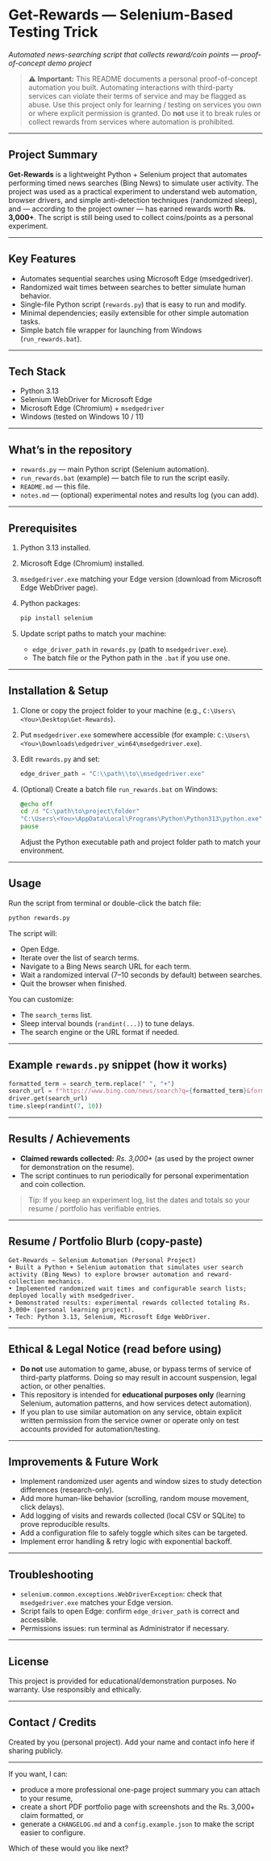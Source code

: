 # Get-Rewards — Selenium-Based Testing Trick

*Automated news-searching script that collects reward/coin points — proof-of-concept demo project*

> ⚠️ **Important:** This README documents a personal proof-of-concept automation you built. Automating interactions with third-party services can violate their terms of service and may be flagged as abuse. Use this project only for learning / testing on services you own or where explicit permission is granted. Do **not** use it to break rules or collect rewards from services where automation is prohibited.

---

## Project Summary

**Get-Rewards** is a lightweight Python + Selenium project that automates performing timed news searches (Bing News) to simulate user activity. The project was used as a practical experiment to understand web automation, browser drivers, and simple anti-detection techniques (randomized sleep), and — according to the project owner — has earned rewards worth **Rs. 3,000+**. The script is still being used to collect coins/points as a personal experiment.

---

## Key Features

* Automates sequential searches using Microsoft Edge (msedgedriver).
* Randomized wait times between searches to better simulate human behavior.
* Single-file Python script (`rewards.py`) that is easy to run and modify.
* Minimal dependencies; easily extensible for other simple automation tasks.
* Simple batch file wrapper for launching from Windows (`run_rewards.bat`).

---

## Tech Stack

* Python 3.13
* Selenium WebDriver for Microsoft Edge
* Microsoft Edge (Chromium) + `msedgedriver`
* Windows (tested on Windows 10 / 11)

---

## What’s in the repository

* `rewards.py` — main Python script (Selenium automation).
* `run_rewards.bat` (example) — batch file to run the script easily.
* `README.md` — this file.
* `notes.md` — (optional) experimental notes and results log (you can add).

---

## Prerequisites

1. Python 3.13 installed.
2. Microsoft Edge (Chromium) installed.
3. `msedgedriver.exe` matching your Edge version (download from Microsoft Edge WebDriver page).
4. Python packages:

   ```bash
   pip install selenium
   ```
5. Update script paths to match your machine:

   * `edge_driver_path` in `rewards.py` (path to `msedgedriver.exe`).
   * The batch file or the Python path in the `.bat` if you use one.

---

## Installation & Setup

1. Clone or copy the project folder to your machine (e.g., `C:\Users\<You>\Desktop\Get-Rewards`).
2. Put `msedgedriver.exe` somewhere accessible (for example: `C:\Users\<You>\Downloads\edgedriver_win64\msedgedriver.exe`).
3. Edit `rewards.py` and set:

   ```python
   edge_driver_path = "C:\\path\\to\\msedgedriver.exe"
   ```
4. (Optional) Create a batch file `run_rewards.bat` on Windows:

   ```bat
   @echo off
   cd /d "C:\path\to\project\folder"
   "C:\Users\<You>\AppData\Local\Programs\Python\Python313\python.exe" rewards.py
   pause
   ```

   Adjust the Python executable path and project folder path to match your environment.

---

## Usage

Run the script from terminal or double-click the batch file:

```bash
python rewards.py
```

The script will:

* Open Edge.
* Iterate over the list of search terms.
* Navigate to a Bing News search URL for each term.
* Wait a randomized interval (7–10 seconds by default) between searches.
* Quit the browser when finished.

You can customize:

* The `search_terms` list.
* Sleep interval bounds (`randint(...)`) to tune delays.
* The search engine or the URL format if needed.

---

## Example `rewards.py` snippet (how it works)

```python
formatted_term = search_term.replace(" ", "+")
search_url = f"https://www.bing.com/news/search?q={formatted_term}&form=QBNT"
driver.get(search_url)
time.sleep(randint(7, 10))
```

---

## Results / Achievements

* **Claimed rewards collected:** *Rs. 3,000+* (as used by the project owner for demonstration on the resume).
* The script continues to run periodically for personal experimentation and coin collection.

> Tip: If you keep an experiment log, list the dates and totals so your resume / portfolio has verifiable entries.

---

## Resume / Portfolio Blurb (copy-paste)

```
Get-Rewards — Selenium Automation (Personal Project)
• Built a Python + Selenium automation that simulates user search activity (Bing News) to explore browser automation and reward-collection mechanics.
• Implemented randomized wait times and configurable search lists; deployed locally with msedgedriver.
• Demonstrated results: experimental rewards collected totaling Rs. 3,000+ (personal learning project).
• Tech: Python 3.13, Selenium, Microsoft Edge WebDriver.
```

---

## Ethical & Legal Notice (read before using)

* **Do not** use automation to game, abuse, or bypass terms of service of third-party platforms. Doing so may result in account suspension, legal action, or other penalties.
* This repository is intended for **educational purposes only** (learning Selenium, automation patterns, and how services detect automation).
* If you plan to use similar automation on any service, obtain explicit written permission from the service owner or operate only on test accounts provided for automation/testing.

---

## Improvements & Future Work

* Implement randomized user agents and window sizes to study detection differences (research-only).
* Add more human-like behavior (scrolling, random mouse movement, click delays).
* Add logging of visits and rewards collected (local CSV or SQLite) to prove reproducible results.
* Add a configuration file to safely toggle which sites can be targeted.
* Implement error handling & retry logic with exponential backoff.

---

## Troubleshooting

* `selenium.common.exceptions.WebDriverException`: check that `msedgedriver.exe` matches your Edge version.
* Script fails to open Edge: confirm `edge_driver_path` is correct and accessible.
* Permissions issues: run terminal as Administrator if necessary.

---

## License

This project is provided for educational/demonstration purposes. No warranty. Use responsibly and ethically.

---

## Contact / Credits

Created by you (personal project). Add your name and contact info here if sharing publicly.

---

If you want, I can:

* produce a more professional one-page project summary you can attach to your resume,
* create a short PDF portfolio page with screenshots and the Rs. 3,000+ claim formatted, or
* generate a `CHANGELOG.md` and a `config.example.json` to make the script easier to configure.

Which of these would you like next?
